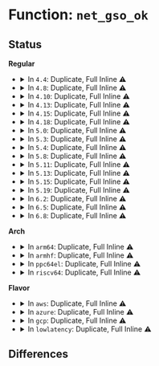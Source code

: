 # Function: <code>net_gso_ok</code>

## Status
<b>Regular</b>
<ul>
<li>
<details>
<summary>In <code>4.4</code>: Duplicate, Full Inline ⚠️</summary>

**Collision:** Static Duplication

**Inline:** Full

**Transformation:** False

**Instances:**

```
In drivers/net/xen-netfront.c (ffffffff815facba)
Location: include/linux/netdevice.h:3803
Inline: True
Inline callers:
  - drivers/net/xen-netfront.c:xennet_start_xmit
```
```
In net/core/sock.c (ffffffff817008e7)
Location: include/linux/netdevice.h:3803
Inline: True
Inline callers:
  - net/core/sock.c:sk_setup_caps
```
```
In net/core/dev.c (ffffffff8171c668)
Location: include/linux/netdevice.h:3803
Inline: True
```
```
In net/ipv4/tcp.c (ffffffff81765e74)
Location: include/linux/netdevice.h:3803
Inline: True
Inline callers:
  - net/ipv4/tcp.c:tcp_send_mss
  - net/ipv4/tcp.c:tcp_sendmsg
```
```
In net/ipv4/tcp_input.c (ffffffff8176ef21)
Location: include/linux/netdevice.h:3803
Inline: True
Inline callers:
  - net/ipv4/tcp_input.c:tcp_sacktag_walk
```
```
In net/ipv4/tcp_offload.c (ffffffff817832a0)
Location: include/linux/netdevice.h:3803
Inline: True
Inline callers:
  - net/ipv4/tcp_offload.c:tcp_gso_segment
```
```
In net/ipv4/udp_offload.c (ffffffff8178b33c)
Location: include/linux/netdevice.h:3803
Inline: True
```
```
In net/ipv6/udp_offload.c (ffffffff8180168e)
Location: include/linux/netdevice.h:3803
Inline: True
Inline callers:
  - net/ipv6/udp_offload.c:udp6_ufo_fragment
```
</details>
</li>
<li>
<details>
<summary>In <code>4.8</code>: Duplicate, Full Inline ⚠️</summary>

**Collision:** Static Duplication

**Inline:** Full

**Transformation:** False

**Instances:**

```
In drivers/net/xen-netfront.c (ffffffff8165ab9c)
Location: include/linux/netdevice.h:4082
Inline: True
Inline callers:
  - drivers/net/xen-netfront.c:xennet_start_xmit
```
```
In net/core/sock.c (ffffffff817672a5)
Location: include/linux/netdevice.h:4082
Inline: True
Inline callers:
  - net/core/sock.c:sk_setup_caps
```
```
In net/core/dev.c (ffffffff8178501c)
Location: include/linux/netdevice.h:4082
Inline: True
Inline callers:
  - net/core/dev.c:validate_xmit_skb
  - net/core/dev.c:__skb_gso_segment
```
```
In net/ipv4/tcp.c (ffffffff817d6688)
Location: include/linux/netdevice.h:4082
Inline: True
Inline callers:
  - net/ipv4/tcp.c:tcp_sendmsg
  - net/ipv4/tcp.c:tcp_send_mss
```
```
In net/ipv4/tcp_input.c (ffffffff817d8cb6)
Location: include/linux/netdevice.h:4082
Inline: True
Inline callers:
  - net/ipv4/tcp_input.c:tcp_sacktag_walk
```
```
In net/ipv4/tcp_offload.c (ffffffff817f0824)
Location: include/linux/netdevice.h:4082
Inline: True
Inline callers:
  - net/ipv4/tcp_offload.c:tcp_gso_segment
```
```
In net/ipv4/udp_offload.c (ffffffff817f8bee)
Location: include/linux/netdevice.h:4082
Inline: True
```
```
In net/ipv6/udp_offload.c (ffffffff818669fe)
Location: include/linux/netdevice.h:4082
Inline: True
Inline callers:
  - net/ipv6/udp_offload.c:udp6_ufo_fragment
```
</details>
</li>
<li>
<details>
<summary>In <code>4.10</code>: Duplicate, Full Inline ⚠️</summary>

**Collision:** Static Duplication

**Inline:** Full

**Transformation:** False

**Instances:**

```
In drivers/net/xen-netfront.c (ffffffff81688929)
Location: include/linux/netdevice.h:4036
Inline: True
Inline callers:
  - drivers/net/xen-netfront.c:xennet_start_xmit
```
```
In net/core/sock.c (ffffffff81794325)
Location: include/linux/netdevice.h:4036
Inline: True
Inline callers:
  - net/core/sock.c:sk_setup_caps
```
```
In net/core/skbuff.c (ffffffff8179f8b2)
Location: include/linux/netdevice.h:4036
Inline: True
Inline callers:
  - net/core/skbuff.c:skb_segment
```
```
In net/core/dev.c (ffffffff817b262c)
Location: include/linux/netdevice.h:4036
Inline: True
Inline callers:
  - net/core/dev.c:validate_xmit_skb
  - net/core/dev.c:__skb_gso_segment
```
```
In net/ipv4/tcp.c (ffffffff818065da)
Location: include/linux/netdevice.h:4036
Inline: True
Inline callers:
  - net/ipv4/tcp.c:tcp_sendmsg
  - net/ipv4/tcp.c:tcp_send_mss
```
```
In net/ipv4/tcp_input.c (ffffffff818094c5)
Location: include/linux/netdevice.h:4036
Inline: True
Inline callers:
  - net/ipv4/tcp_input.c:tcp_sacktag_walk
```
```
In net/ipv4/tcp_offload.c (ffffffff8182159b)
Location: include/linux/netdevice.h:4036
Inline: True
Inline callers:
  - net/ipv4/tcp_offload.c:tcp_gso_segment
```
```
In net/ipv4/udp_offload.c (ffffffff81829abe)
Location: include/linux/netdevice.h:4036
Inline: True
```
```
In net/ipv6/udp_offload.c (ffffffff818990fe)
Location: include/linux/netdevice.h:4036
Inline: True
Inline callers:
  - net/ipv6/udp_offload.c:udp6_ufo_fragment
```
</details>
</li>
<li>
<details>
<summary>In <code>4.13</code>: Duplicate, Full Inline ⚠️</summary>

**Collision:** Static Duplication

**Inline:** Full

**Transformation:** False

**Instances:**

```
In drivers/net/xen-netfront.c (ffffffff8169e0da)
Location: include/linux/netdevice.h:4088
Inline: True
Inline callers:
  - drivers/net/xen-netfront.c:xennet_start_xmit
```
```
In net/core/sock.c (ffffffff817b26fc)
Location: include/linux/netdevice.h:4088
Inline: True
Inline callers:
  - net/core/sock.c:sk_setup_caps
```
```
In net/core/skbuff.c (ffffffff817be90e)
Location: include/linux/netdevice.h:4088
Inline: True
Inline callers:
  - net/core/skbuff.c:skb_segment
```
```
In net/core/dev.c (ffffffff817cfe31)
Location: include/linux/netdevice.h:4088
Inline: True
Inline callers:
  - net/core/dev.c:validate_xmit_skb
  - net/core/dev.c:__skb_gso_segment
```
```
In net/ipv4/tcp.c (ffffffff81826882)
Location: include/linux/netdevice.h:4088
Inline: True
Inline callers:
  - net/ipv4/tcp.c:tcp_sendmsg
  - net/ipv4/tcp.c:tcp_send_mss
```
```
In net/ipv4/tcp_input.c (ffffffff818299ce)
Location: include/linux/netdevice.h:4088
Inline: True
Inline callers:
  - net/ipv4/tcp_input.c:tcp_sacktag_walk
```
```
In net/ipv4/tcp_offload.c (ffffffff8184227b)
Location: include/linux/netdevice.h:4088
Inline: True
Inline callers:
  - net/ipv4/tcp_offload.c:tcp_gso_segment
```
```
In net/ipv4/udp_offload.c (ffffffff8184ad0f)
Location: include/linux/netdevice.h:4088
Inline: True
```
```
In net/ipv6/udp_offload.c (ffffffff818bf31e)
Location: include/linux/netdevice.h:4088
Inline: True
Inline callers:
  - net/ipv6/udp_offload.c:udp6_ufo_fragment
```
</details>
</li>
<li>
<details>
<summary>In <code>4.15</code>: Duplicate, Full Inline ⚠️</summary>

**Collision:** Static Duplication

**Inline:** Full

**Transformation:** False

**Instances:**

```
In drivers/net/xen-netfront.c (ffffffff8170927a)
Location: include/linux/netdevice.h:4122
Inline: True
Inline callers:
  - drivers/net/xen-netfront.c:xennet_start_xmit
```
```
In net/core/sock.c (ffffffff8182a8bf)
Location: include/linux/netdevice.h:4122
Inline: True
Inline callers:
  - net/core/sock.c:sk_setup_caps
```
```
In net/core/skbuff.c (ffffffff8183820e)
Location: include/linux/netdevice.h:4122
Inline: True
Inline callers:
  - net/core/skbuff.c:skb_segment
```
```
In net/core/dev.c (ffffffff81849781)
Location: include/linux/netdevice.h:4122
Inline: True
Inline callers:
  - net/core/dev.c:validate_xmit_skb
  - net/core/dev.c:__skb_gso_segment
```
```
In net/ipv4/tcp.c (ffffffff818a48f8)
Location: include/linux/netdevice.h:4122
Inline: True
Inline callers:
  - net/ipv4/tcp.c:tcp_sendmsg_locked
  - net/ipv4/tcp.c:tcp_send_mss
```
```
In net/ipv4/tcp_input.c (ffffffff818a8c59)
Location: include/linux/netdevice.h:4122
Inline: True
Inline callers:
  - net/ipv4/tcp_input.c:tcp_sacktag_walk
```
```
In net/ipv4/tcp_offload.c (ffffffff818c1b58)
Location: include/linux/netdevice.h:4122
Inline: True
Inline callers:
  - net/ipv4/tcp_offload.c:tcp_gso_segment
```
</details>
</li>
<li>
<details>
<summary>In <code>4.18</code>: Duplicate, Full Inline ⚠️</summary>

**Collision:** Static Duplication

**Inline:** Full

**Transformation:** False

**Instances:**

```
In drivers/net/xen-netfront.c (ffffffff81747fef)
Location: include/linux/netdevice.h:4228
Inline: True
Inline callers:
  - drivers/net/xen-netfront.c:xennet_start_xmit
```
```
In net/core/sock.c (ffffffff81874a37)
Location: include/linux/netdevice.h:4228
Inline: True
Inline callers:
  - net/core/sock.c:sk_setup_caps
```
```
In net/core/skbuff.c (ffffffff81882a35)
Location: include/linux/netdevice.h:4228
Inline: True
Inline callers:
  - net/core/skbuff.c:skb_segment
```
```
In net/core/dev.c (ffffffff81893773)
Location: include/linux/netdevice.h:4228
Inline: True
Inline callers:
  - net/core/dev.c:validate_xmit_skb
  - net/core/dev.c:__skb_gso_segment
```
```
In net/ipv4/tcp_offload.c (ffffffff8191782d)
Location: include/linux/netdevice.h:4228
Inline: True
Inline callers:
  - net/ipv4/tcp_offload.c:tcp_gso_segment
```
</details>
</li>
<li>
<details>
<summary>In <code>5.0</code>: Duplicate, Full Inline ⚠️</summary>

**Collision:** Static Duplication

**Inline:** Full

**Transformation:** False

**Instances:**

```
In drivers/net/xen-netfront.c (ffffffff8176c0bc)
Location: include/linux/netdevice.h:4465
Inline: True
Inline callers:
  - drivers/net/xen-netfront.c:xennet_start_xmit
```
```
In net/core/sock.c (ffffffff81895249)
Location: include/linux/netdevice.h:4465
Inline: True
Inline callers:
  - net/core/sock.c:sk_setup_caps
```
```
In net/core/skbuff.c (ffffffff818a34bb)
Location: include/linux/netdevice.h:4465
Inline: True
Inline callers:
  - net/core/skbuff.c:skb_segment
```
```
In net/core/dev.c (ffffffff818b4192)
Location: include/linux/netdevice.h:4465
Inline: True
Inline callers:
  - net/core/dev.c:validate_xmit_skb
  - net/core/dev.c:__skb_gso_segment
```
```
In net/ipv4/tcp_offload.c (ffffffff81945f64)
Location: include/linux/netdevice.h:4465
Inline: True
Inline callers:
  - net/ipv4/tcp_offload.c:tcp_gso_segment
```
</details>
</li>
<li>
<details>
<summary>In <code>5.3</code>: Duplicate, Full Inline ⚠️</summary>

**Collision:** Static Duplication

**Inline:** Full

**Transformation:** False

**Instances:**

```
In drivers/net/xen-netfront.c (ffffffff817a9ecc)
Location: include/linux/netdevice.h:4491
Inline: True
Inline callers:
  - drivers/net/xen-netfront.c:xennet_start_xmit
```
```
In net/core/sock.c (ffffffff818df779)
Location: include/linux/netdevice.h:4491
Inline: True
Inline callers:
  - net/core/sock.c:sk_setup_caps
```
```
In net/core/skbuff.c (ffffffff818edf33)
Location: include/linux/netdevice.h:4491
Inline: True
Inline callers:
  - net/core/skbuff.c:skb_segment
```
```
In net/core/dev.c (ffffffff81900a86)
Location: include/linux/netdevice.h:4491
Inline: True
Inline callers:
  - net/core/dev.c:validate_xmit_skb
  - net/core/dev.c:__skb_gso_segment
```
```
In net/ipv4/tcp_offload.c (ffffffff819aa592)
Location: include/linux/netdevice.h:4491
Inline: True
Inline callers:
  - net/ipv4/tcp_offload.c:tcp_gso_segment
```
</details>
</li>
<li>
<details>
<summary>In <code>5.4</code>: Duplicate, Full Inline ⚠️</summary>

**Collision:** Static Duplication

**Inline:** Full

**Transformation:** False

**Instances:**

```
In drivers/net/xen-netfront.c (ffffffff817cd934)
Location: include/linux/netdevice.h:4504
Inline: True
Inline callers:
  - drivers/net/xen-netfront.c:xennet_start_xmit
```
```
In net/core/sock.c (ffffffff81911949)
Location: include/linux/netdevice.h:4504
Inline: True
Inline callers:
  - net/core/sock.c:sk_setup_caps
```
```
In net/core/skbuff.c (ffffffff81920025)
Location: include/linux/netdevice.h:4504
Inline: True
Inline callers:
  - net/core/skbuff.c:skb_segment
```
```
In net/core/dev.c (ffffffff81932db6)
Location: include/linux/netdevice.h:4504
Inline: True
Inline callers:
  - net/core/dev.c:validate_xmit_skb
  - net/core/dev.c:__skb_gso_segment
```
```
In net/ipv4/tcp_offload.c (ffffffff819e1262)
Location: include/linux/netdevice.h:4504
Inline: True
Inline callers:
  - net/ipv4/tcp_offload.c:tcp_gso_segment
```
</details>
</li>
<li>
<details>
<summary>In <code>5.8</code>: Duplicate, Full Inline ⚠️</summary>

**Collision:** Static Duplication

**Inline:** Full

**Transformation:** False

**Instances:**

```
In drivers/net/xen-netfront.c (ffffffff818994cf)
Location: include/linux/netdevice.h:4696
Inline: True
Inline callers:
  - drivers/net/xen-netfront.c:xennet_start_xmit
```
```
In net/core/sock.c (ffffffff819e3789)
Location: include/linux/netdevice.h:4696
Inline: True
Inline callers:
  - net/core/sock.c:sk_setup_caps
```
```
In net/core/skbuff.c (ffffffff819f3624)
Location: include/linux/netdevice.h:4696
Inline: True
Inline callers:
  - net/core/skbuff.c:skb_segment
```
```
In net/core/dev.c (ffffffff81a07cbb)
Location: include/linux/netdevice.h:4696
Inline: True
Inline callers:
  - net/core/dev.c:validate_xmit_skb
  - net/core/dev.c:__skb_gso_segment
```
```
In net/ipv4/tcp_offload.c (ffffffff81ace8a2)
Location: include/linux/netdevice.h:4696
Inline: True
Inline callers:
  - net/ipv4/tcp_offload.c:tcp_gso_segment
```
</details>
</li>
<li>
<details>
<summary>In <code>5.11</code>: Duplicate, Full Inline ⚠️</summary>

**Collision:** Static Duplication

**Inline:** Full

**Transformation:** False

**Instances:**

```
In drivers/net/xen-netfront.c (ffffffff818a79f2)
Location: include/linux/netdevice.h:4892
Inline: True
Inline callers:
  - drivers/net/xen-netfront.c:xennet_start_xmit
```
```
In net/core/sock.c (ffffffff819e32de)
Location: include/linux/netdevice.h:4892
Inline: True
Inline callers:
  - net/core/sock.c:sk_setup_caps
```
```
In net/core/skbuff.c (ffffffff819f364e)
Location: include/linux/netdevice.h:4892
Inline: True
Inline callers:
  - net/core/skbuff.c:skb_segment
```
```
In net/core/dev.c (ffffffff81a0938b)
Location: include/linux/netdevice.h:4892
Inline: True
Inline callers:
  - net/core/dev.c:validate_xmit_skb
  - net/core/dev.c:__skb_gso_segment
```
```
In net/ipv4/tcp_offload.c (ffffffff81ada8c2)
Location: include/linux/netdevice.h:4892
Inline: True
Inline callers:
  - net/ipv4/tcp_offload.c:tcp_gso_segment
```
</details>
</li>
<li>
<details>
<summary>In <code>5.13</code>: Duplicate, Full Inline ⚠️</summary>

**Collision:** Static Duplication

**Inline:** Full

**Transformation:** False

**Instances:**

```
In drivers/net/xen-netfront.c (ffffffff8188b287)
Location: include/linux/netdevice.h:5023
Inline: True
Inline callers:
  - drivers/net/xen-netfront.c:xennet_start_xmit
```
```
In net/core/sock.c (ffffffff819c932b)
Location: include/linux/netdevice.h:5023
Inline: True
Inline callers:
  - net/core/sock.c:sk_setup_caps
```
```
In net/core/skbuff.c (ffffffff819d989f)
Location: include/linux/netdevice.h:5023
Inline: True
Inline callers:
  - net/core/skbuff.c:skb_segment
```
```
In net/core/dev.c (ffffffff819efd0b)
Location: include/linux/netdevice.h:5023
Inline: True
Inline callers:
  - net/core/dev.c:validate_xmit_skb
  - net/core/dev.c:__skb_gso_segment
```
```
In net/ipv4/tcp_offload.c (ffffffff81ac58f4)
Location: include/linux/netdevice.h:5023
Inline: True
Inline callers:
  - net/ipv4/tcp_offload.c:tcp_gso_segment
```
</details>
</li>
<li>
<details>
<summary>In <code>5.15</code>: Duplicate, Full Inline ⚠️</summary>

**Collision:** Static Duplication

**Inline:** Full

**Transformation:** False

**Instances:**

```
In drivers/net/xen-netfront.c (ffffffff8191db02)
Location: include/linux/netdevice.h:5071
Inline: True
Inline callers:
  - drivers/net/xen-netfront.c:xennet_start_xmit
```
```
In net/core/sock.c (ffffffff81a786cb)
Location: include/linux/netdevice.h:5071
Inline: True
Inline callers:
  - net/core/sock.c:sk_setup_caps
```
```
In net/core/skbuff.c (ffffffff81a89854)
Location: include/linux/netdevice.h:5071
Inline: True
Inline callers:
  - net/core/skbuff.c:skb_segment
```
```
In net/core/dev.c (ffffffff81aa1140)
Location: include/linux/netdevice.h:5071
Inline: True
Inline callers:
  - net/core/dev.c:validate_xmit_skb
  - net/core/dev.c:__skb_gso_segment
```
```
In net/ipv4/tcp_offload.c (ffffffff81b84104)
Location: include/linux/netdevice.h:5071
Inline: True
Inline callers:
  - net/ipv4/tcp_offload.c:tcp_gso_segment
```
</details>
</li>
<li>
<details>
<summary>In <code>5.19</code>: Duplicate, Full Inline ⚠️</summary>

**Collision:** Static Duplication

**Inline:** Full

**Transformation:** False

**Instances:**

```
In drivers/net/xen-netfront.c (ffffffff81a751cc)
Location: include/linux/netdevice.h:4892
Inline: True
Inline callers:
  - drivers/net/xen-netfront.c:xennet_start_xmit
```
```
In net/core/sock.c (ffffffff81bebfe4)
Location: include/linux/netdevice.h:4892
Inline: True
Inline callers:
  - net/core/sock.c:sk_setup_caps
```
```
In net/core/skbuff.c (ffffffff81bfee5d)
Location: include/linux/netdevice.h:4892
Inline: True
Inline callers:
  - net/core/skbuff.c:skb_segment
```
```
In net/core/dev.c (ffffffff81c18fe6)
Location: include/linux/netdevice.h:4892
Inline: True
Inline callers:
  - net/core/dev.c:validate_xmit_skb
  - net/core/dev.c:__skb_gso_segment
```
```
In net/ipv4/tcp_offload.c (ffffffff81d148dc)
Location: include/linux/netdevice.h:4892
Inline: True
Inline callers:
  - net/ipv4/tcp_offload.c:tcp_gso_segment
```
</details>
</li>
<li>
<details>
<summary>In <code>6.2</code>: Duplicate, Full Inline ⚠️</summary>

**Collision:** Static Duplication

**Inline:** Full

**Transformation:** False

**Instances:**

```
In drivers/net/xen-netfront.c (ffffffff81c06b5b)
Location: include/linux/netdevice.h:4936
Inline: True
Inline callers:
  - drivers/net/xen-netfront.c:xennet_start_xmit
```
```
In net/core/sock.c (ffffffff81d989b4)
Location: include/linux/netdevice.h:4936
Inline: True
Inline callers:
  - net/core/sock.c:sk_setup_caps
```
```
In net/core/skbuff.c (ffffffff81dad89e)
Location: include/linux/netdevice.h:4936
Inline: True
Inline callers:
  - net/core/skbuff.c:skb_segment
```
```
In net/core/dev.c (ffffffff81dc9fbc)
Location: include/linux/netdevice.h:4936
Inline: True
Inline callers:
  - net/core/dev.c:validate_xmit_skb
  - net/core/dev.c:__skb_gso_segment
```
```
In net/ipv4/tcp_offload.c (ffffffff81edaa1c)
Location: include/linux/netdevice.h:4936
Inline: True
Inline callers:
  - net/ipv4/tcp_offload.c:tcp_gso_segment
```
```
In net/ipv4/udp_offload.c (ffffffff81ee7611)
Location: include/linux/netdevice.h:4936
Inline: True
Inline callers:
  - net/ipv4/udp_offload.c:udp4_ufo_fragment
```
```
In net/ipv6/udp_offload.c (ffffffff81fa6576)
Location: include/linux/netdevice.h:4936
Inline: True
Inline callers:
  - net/ipv6/udp_offload.c:udp6_ufo_fragment
```
</details>
</li>
<li>
<details>
<summary>In <code>6.5</code>: Duplicate, Full Inline ⚠️</summary>

**Collision:** Static Duplication

**Inline:** Full

**Transformation:** False

**Instances:**

```
In drivers/net/xen-netfront.c (ffffffff81c6c25e)
Location: include/linux/netdevice.h:4984
Inline: True
Inline callers:
  - drivers/net/xen-netfront.c:xennet_start_xmit
```
```
In net/core/sock.c (ffffffff81e0817e)
Location: include/linux/netdevice.h:4984
Inline: True
Inline callers:
  - net/core/sock.c:sk_setup_caps
```
```
In net/core/skbuff.c (ffffffff81e1d7ab)
Location: include/linux/netdevice.h:4984
Inline: True
Inline callers:
  - net/core/skbuff.c:skb_segment
```
```
In net/core/dev.c (ffffffff81e3ab38)
Location: include/linux/netdevice.h:4984
Inline: True
Inline callers:
  - net/core/dev.c:validate_xmit_skb
```
```
In net/core/gso.c (ffffffff81e7d714)
Location: include/linux/netdevice.h:4984
Inline: True
Inline callers:
  - net/core/gso.c:__skb_gso_segment
```
```
In net/ipv4/tcp_offload.c (ffffffff81f39b03)
Location: include/linux/netdevice.h:4984
Inline: True
Inline callers:
  - net/ipv4/tcp_offload.c:tcp_gso_segment
```
```
In net/ipv4/udp_offload.c (ffffffff81f462b7)
Location: include/linux/netdevice.h:4984
Inline: True
Inline callers:
  - net/ipv4/udp_offload.c:__udp_gso_segment
```
</details>
</li>
<li>
<details>
<summary>In <code>6.8</code>: Duplicate, Full Inline ⚠️</summary>

**Collision:** Static Duplication

**Inline:** Full

**Transformation:** False

**Instances:**

```
In drivers/net/xen-netfront.c (ffffffff81d20c0e)
Location: include/linux/netdevice.h:5060
Inline: True
Inline callers:
  - drivers/net/xen-netfront.c:xennet_start_xmit
```
```
In net/core/sock.c (ffffffff81ec4bd4)
Location: include/linux/netdevice.h:5060
Inline: True
Inline callers:
  - net/core/sock.c:sk_setup_caps
```
```
In net/core/skbuff.c (ffffffff81edaeaf)
Location: include/linux/netdevice.h:5060
Inline: True
Inline callers:
  - net/core/skbuff.c:skb_segment
```
```
In net/core/dev.c (ffffffff81ef8edc)
Location: include/linux/netdevice.h:5060
Inline: True
Inline callers:
  - net/core/dev.c:validate_xmit_skb
```
```
In net/core/gso.c (ffffffff81f3e691)
Location: include/linux/netdevice.h:5060
Inline: True
Inline callers:
  - net/core/gso.c:__skb_gso_segment
```
```
In net/ipv4/tcp_offload.c (ffffffff81fffbf3)
Location: include/linux/netdevice.h:5060
Inline: True
Inline callers:
  - net/ipv4/tcp_offload.c:tcp_gso_segment
```
```
In net/ipv4/udp_offload.c (ffffffff8200c3f7)
Location: include/linux/netdevice.h:5060
Inline: True
Inline callers:
  - net/ipv4/udp_offload.c:__udp_gso_segment
```
</details>
</li>
</ul>
<b>Arch</b>
<ul>
<li>
<details>
<summary>In <code>arm64</code>: Duplicate, Full Inline ⚠️</summary>

**Collision:** Static Duplication

**Inline:** Full

**Transformation:** False

**Instances:**

```
In drivers/net/xen-netfront.c (ffff800010a09474)
Location: include/linux/netdevice.h:4504
Inline: True
Inline callers:
  - drivers/net/xen-netfront.c:xennet_start_xmit
```
```
In net/core/sock.c (ffff800010ba95d4)
Location: include/linux/netdevice.h:4504
Inline: True
Inline callers:
  - net/core/sock.c:sk_setup_caps
```
```
In net/core/skbuff.c (ffff800010bbacc0)
Location: include/linux/netdevice.h:4504
Inline: True
Inline callers:
  - net/core/skbuff.c:skb_segment
```
```
In net/core/dev.c (ffff800010bd0d94)
Location: include/linux/netdevice.h:4504
Inline: True
Inline callers:
  - net/core/dev.c:validate_xmit_skb
  - net/core/dev.c:__skb_gso_segment
```
```
In net/ipv4/tcp_offload.c (ffff800010c9529c)
Location: include/linux/netdevice.h:4504
Inline: True
Inline callers:
  - net/ipv4/tcp_offload.c:tcp_gso_segment
```
</details>
</li>
<li>
<details>
<summary>In <code>armhf</code>: Duplicate, Full Inline ⚠️</summary>

**Collision:** Static Duplication

**Inline:** Full

**Transformation:** False

**Instances:**

```
In net/core/sock.c (c0cca5f0)
Location: include/linux/netdevice.h:4504
Inline: True
Inline callers:
  - net/core/sock.c:sk_setup_caps
```
```
In net/core/skbuff.c (c0cd7204)
Location: include/linux/netdevice.h:4504
Inline: True
Inline callers:
  - net/core/skbuff.c:skb_segment
```
```
In net/core/dev.c (c0ceb9d0)
Location: include/linux/netdevice.h:4504
Inline: True
Inline callers:
  - net/core/dev.c:validate_xmit_skb
  - net/core/dev.c:__skb_gso_segment
```
```
In net/ipv4/tcp_offload.c (c0da39b4)
Location: include/linux/netdevice.h:4504
Inline: True
Inline callers:
  - net/ipv4/tcp_offload.c:tcp_gso_segment
```
</details>
</li>
<li>
<details>
<summary>In <code>ppc64el</code>: Duplicate, Full Inline ⚠️</summary>

**Collision:** Static Duplication

**Inline:** Full

**Transformation:** False

**Instances:**

```
In net/core/sock.c (c000000000c7e5f0)
Location: include/linux/netdevice.h:4504
Inline: True
Inline callers:
  - net/core/sock.c:sk_setup_caps
```
```
In net/core/skbuff.c (c000000000c93a2c)
Location: include/linux/netdevice.h:4504
Inline: True
Inline callers:
  - net/core/skbuff.c:skb_segment
```
```
In net/core/dev.c (c000000000caee44)
Location: include/linux/netdevice.h:4504
Inline: True
Inline callers:
  - net/core/dev.c:validate_xmit_skb
  - net/core/dev.c:__skb_gso_segment
```
```
In net/ipv4/tcp_offload.c (c000000000da6250)
Location: include/linux/netdevice.h:4504
Inline: True
Inline callers:
  - net/ipv4/tcp_offload.c:tcp_gso_segment
```
</details>
</li>
<li>
<details>
<summary>In <code>riscv64</code>: Duplicate, Full Inline ⚠️</summary>

**Collision:** Static Duplication

**Inline:** Full

**Transformation:** False

**Instances:**

```
In net/core/sock.c (ffffffe00073c956)
Location: include/linux/netdevice.h:4504
Inline: True
Inline callers:
  - net/core/sock.c:sk_setup_caps
```
```
In net/core/skbuff.c (ffffffe000749e86)
Location: include/linux/netdevice.h:4504
Inline: True
Inline callers:
  - net/core/skbuff.c:skb_segment
```
```
In net/core/dev.c (ffffffe00075b3f2)
Location: include/linux/netdevice.h:4504
Inline: True
Inline callers:
  - net/core/dev.c:validate_xmit_skb
  - net/core/dev.c:__skb_gso_segment
```
```
In net/ipv4/tcp_offload.c (ffffffe0007f44bc)
Location: include/linux/netdevice.h:4504
Inline: True
Inline callers:
  - net/ipv4/tcp_offload.c:tcp_gso_segment
```
</details>
</li>
</ul>
<b>Flavor</b>
<ul>
<li>
<details>
<summary>In <code>aws</code>: Duplicate, Full Inline ⚠️</summary>

**Collision:** Static Duplication

**Inline:** Full

**Transformation:** False

**Instances:**

```
In drivers/net/xen-netfront.c (ffffffff81792554)
Location: include/linux/netdevice.h:4504
Inline: True
Inline callers:
  - drivers/net/xen-netfront.c:xennet_start_xmit
```
```
In net/core/sock.c (ffffffff818b1949)
Location: include/linux/netdevice.h:4504
Inline: True
Inline callers:
  - net/core/sock.c:sk_setup_caps
```
```
In net/core/skbuff.c (ffffffff818c0025)
Location: include/linux/netdevice.h:4504
Inline: True
Inline callers:
  - net/core/skbuff.c:skb_segment
```
```
In net/core/dev.c (ffffffff818d2db6)
Location: include/linux/netdevice.h:4504
Inline: True
Inline callers:
  - net/core/dev.c:validate_xmit_skb
  - net/core/dev.c:__skb_gso_segment
```
```
In net/ipv4/tcp_offload.c (ffffffff819810d2)
Location: include/linux/netdevice.h:4504
Inline: True
Inline callers:
  - net/ipv4/tcp_offload.c:tcp_gso_segment
```
</details>
</li>
<li>
<details>
<summary>In <code>azure</code>: Duplicate, Full Inline ⚠️</summary>

**Collision:** Static Duplication

**Inline:** Full

**Transformation:** False

**Instances:**

```
In net/core/sock.c (ffffffff8186b899)
Location: include/linux/netdevice.h:4504
Inline: True
Inline callers:
  - net/core/sock.c:sk_setup_caps
```
```
In net/core/skbuff.c (ffffffff81879f65)
Location: include/linux/netdevice.h:4504
Inline: True
Inline callers:
  - net/core/skbuff.c:skb_segment
```
```
In net/core/dev.c (ffffffff8188cc46)
Location: include/linux/netdevice.h:4504
Inline: True
Inline callers:
  - net/core/dev.c:validate_xmit_skb
  - net/core/dev.c:__skb_gso_segment
```
```
In net/ipv4/tcp_offload.c (ffffffff8193ab92)
Location: include/linux/netdevice.h:4504
Inline: True
Inline callers:
  - net/ipv4/tcp_offload.c:tcp_gso_segment
```
</details>
</li>
<li>
<details>
<summary>In <code>gcp</code>: Duplicate, Full Inline ⚠️</summary>

**Collision:** Static Duplication

**Inline:** Full

**Transformation:** False

**Instances:**

```
In drivers/net/xen-netfront.c (ffffffff817c27b4)
Location: include/linux/netdevice.h:4504
Inline: True
Inline callers:
  - drivers/net/xen-netfront.c:xennet_start_xmit
```
```
In net/core/sock.c (ffffffff81902949)
Location: include/linux/netdevice.h:4504
Inline: True
Inline callers:
  - net/core/sock.c:sk_setup_caps
```
```
In net/core/skbuff.c (ffffffff81911025)
Location: include/linux/netdevice.h:4504
Inline: True
Inline callers:
  - net/core/skbuff.c:skb_segment
```
```
In net/core/dev.c (ffffffff81923db6)
Location: include/linux/netdevice.h:4504
Inline: True
Inline callers:
  - net/core/dev.c:validate_xmit_skb
  - net/core/dev.c:__skb_gso_segment
```
```
In net/ipv4/tcp_offload.c (ffffffff819eb8a2)
Location: include/linux/netdevice.h:4504
Inline: True
Inline callers:
  - net/ipv4/tcp_offload.c:tcp_gso_segment
```
</details>
</li>
<li>
<details>
<summary>In <code>lowlatency</code>: Duplicate, Full Inline ⚠️</summary>

**Collision:** Static Duplication

**Inline:** Full

**Transformation:** False

**Instances:**

```
In drivers/net/xen-netfront.c (ffffffff817dca74)
Location: include/linux/netdevice.h:4504
Inline: True
Inline callers:
  - drivers/net/xen-netfront.c:xennet_start_xmit
```
```
In net/core/sock.c (ffffffff819238e9)
Location: include/linux/netdevice.h:4504
Inline: True
Inline callers:
  - net/core/sock.c:sk_setup_caps
```
```
In net/core/skbuff.c (ffffffff81932185)
Location: include/linux/netdevice.h:4504
Inline: True
Inline callers:
  - net/core/skbuff.c:skb_segment
```
```
In net/core/dev.c (ffffffff81945226)
Location: include/linux/netdevice.h:4504
Inline: True
Inline callers:
  - net/core/dev.c:validate_xmit_skb
  - net/core/dev.c:__skb_gso_segment
```
```
In net/ipv4/tcp_offload.c (ffffffff819f5752)
Location: include/linux/netdevice.h:4504
Inline: True
Inline callers:
  - net/ipv4/tcp_offload.c:tcp_gso_segment
```
</details>
</li>
</ul>

## Differences
